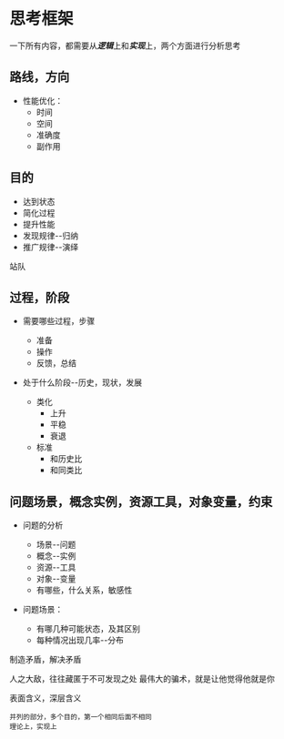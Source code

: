 # 思考框架

一下所有内容，都需要从***逻辑***上和***实现***上，两个方面进行分析思考

## 路线，方向

* 性能优化：
    * 时间
    * 空间
    * 准确度
    * 副作用

## 目的
* 达到状态
* 简化过程
* 提升性能
* 发现规律--归纳
* 推广规律--演绎

站队
## 过程，阶段
* 需要哪些过程，步骤
    * 准备
    * 操作
    * 反馈，总结

* 处于什么阶段--历史，现状，发展
    * 类化
        * 上升
        * 平稳
        * 衰退
    * 标准
        * 和历史比
        * 和同类比

## 问题场景，概念实例，资源工具，对象变量，约束

* 问题的分析
    * 场景--问题
    * 概念--实例
    * 资源--工具
    * 对象--变量
    * 有哪些，什么关系，敏感性

* 问题场景：
    * 有哪几种可能状态，及其区别
    * 每种情况出现几率--分布
    






制造矛盾，解决矛盾

人之大敌，往往藏匿于不可发现之处
最伟大的骗术，就是让他觉得他就是你


表面含义，深层含义

    并列的部分，多个目的，第一个相同后面不相同
    理论上，实现上
    